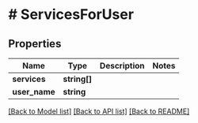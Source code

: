 # # ServicesForUser

## Properties

Name | Type | Description | Notes
------------ | ------------- | ------------- | -------------
**services** | **string[]** |  |
**user_name** | **string** |  |

[[Back to Model list]](../../README.md#models) [[Back to API list]](../../README.md#endpoints) [[Back to README]](../../README.md)
